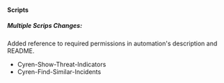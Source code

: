
#### Scripts
##### Multiple Scrips Changes:
Added reference to required permissions in automation's description and README.
- Cyren-Show-Threat-Indicators
- Cyren-Find-Similar-Incidents
